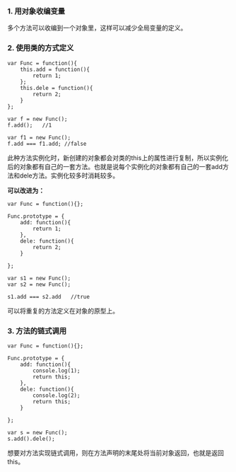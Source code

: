 ### 1. 用对象收编变量

多个方法可以收编到一个对象里，这样可以减少全局变量的定义。


### 2. 使用类的方式定义

```
var Func = function(){
	this.add = function(){
		return 1;
	};
	this.dele = function(){
		return 2;
	}
};

var f = new Func();
f.add();   //1

var f1 = new Func();
f.add === f1.add; //false
```

此种方法实例化时，新创建的对象都会对类的this上的属性进行复制，所以实例化后的对象都有自己的一套方法。也就是说每个实例化的对象都有自己的一套add方法和dele方法。实例化较多时消耗较多。

**可以改进为：**

```
var Func = function(){};

Func.prototype = {
	add: function(){
		return 1;
	},
	dele: function(){
		return 2;
	}

};

var s1 = new Func();
var s2 = new Func();

s1.add === s2.add   //true
```

可以将重复的方法定义在对象的原型上。

### 3. 方法的链式调用

```
var Func = function(){};

Func.prototype = {
	add: function(){
		console.log(1);
		return this;
	},
	dele: function(){
		console.log(2);
		return this;
	}

};

var s = new Func();
s.add().dele();
```

想要对方法实现链式调用，则在方法声明的末尾处将当前对象返回，也就是返回this。






